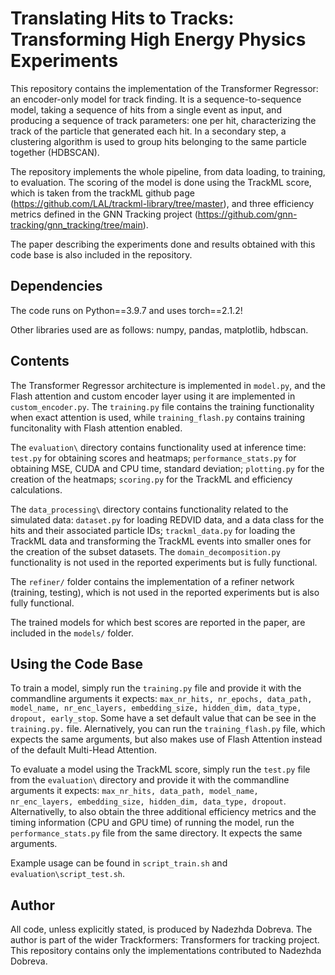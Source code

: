 # Translating Hits to Tracks: Transforming High Energy Physics Experiments

This repository contains the implementation of the Transformer Regressor: an encoder-only model for track finding. It is a sequence-to-sequence model, taking a sequence of hits from a single event as input, and producing a sequence of track parameters: one per hit, characterizing the track of the particle that generated each hit. In a secondary step, a clustering algorithm is used to group hits belonging to the same particle together (HDBSCAN).

The repository implements the whole pipeline, from data loading, to training, to evaluation. The scoring of the model is done using the TrackML score, which is taken from the trackML github page (https://github.com/LAL/trackml-library/tree/master), and three efficiency metrics defined in the GNN Tracking project (https://github.com/gnn-tracking/gnn_tracking/tree/main).

The paper describing the experiments done and results obtained with this code base is also included in the repository.

## Dependencies
The code runs on Python==3.9.7 and uses torch==2.1.2!

Other libraries used are as follows: numpy, pandas, matplotlib, hdbscan.

## Contents
The Transformer Regressor architecture is implemented in `model.py`, and the Flash attention and custom encoder layer using it are implemented in `custom_encoder.py`. The `training.py` file contains the training functionality when exact attention is used, while `training_flash.py` contains training funcitonality with Flash attention enabled. 

The `evaluation\` directory contains functionality used at inference time: `test.py` for obtaining scores and heatmaps; `performance_stats.py` for obtaining MSE, CUDA and CPU time, standard deviation; `plotting.py` for the creation of the heatmaps; `scoring.py` for the TrackML and efficiency calculations.

The `data_processing\` directory contains functionality related to the simulated data: `dataset.py` for loading REDVID data, and a data class for the hits and their associated particle IDs; `trackml_data.py` for loading the TrackML data and transforming the TrackML events into smaller ones for the creation of the subset datasets. The `domain_decomposition.py` functionality is not used in the reported experiments but is fully functional. 

The `refiner/` folder contains the implementation of a refiner network (training, testing), which is not used in the reported experiments but is also fully functional.

The trained models for which best scores are reported in the paper, are included in the `models/` folder.

## Using the Code Base
To train a model, simply run the `training.py` file and provide it with the commandline arguments it expects: `max_nr_hits, nr_epochs, data_path, model_name, nr_enc_layers, embedding_size, hidden_dim, data_type, dropout, early_stop`. Some have a set default value that can be see in the `training.py.` file. Alernatively, you can run the `training_flash.py` file, which expects the same arguments, but also makes use of Flash Attention instead of the default Multi-Head Attention.

To evaluate a model using the TrackML score, simply run the `test.py` file from the `evaluation\` directory and provide it with the commandline arguments it expects: `max_nr_hits, data_path, model_name, nr_enc_layers, embedding_size, hidden_dim, data_type, dropout`. Alternativelly, to also obtain the three additional efficiency metrics and the timing information (CPU and GPU time) of running the model, run the `performance_stats.py` file from the same directory. It expects the same arguments.

Example usage can be found in `script_train.sh` and `evaluation\script_test.sh`.

## Author
All code, unless explicitly stated, is produced by Nadezhda Dobreva.
The author is part of the wider Trackformers: Transformers for tracking project. This repository contains only the implementations contributed to Nadezhda Dobreva.